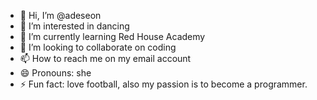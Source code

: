 - 👋 Hi, I’m @adeseon
- 👀 I’m interested in dancing
- 🌱 I’m currently learning Red House Academy
- 💞️ I’m looking to collaborate on coding
- 📫 How to reach me on my email account
- 😄 Pronouns: she
- ⚡ Fun fact: love football, also my passion is to become a programmer.

<!---
adeseon/adeseon is a ✨ special ✨ repository because its `README.md` (this file) appears on your GitHub profile.
You can click the Preview link to take a look at your changes.
--->
